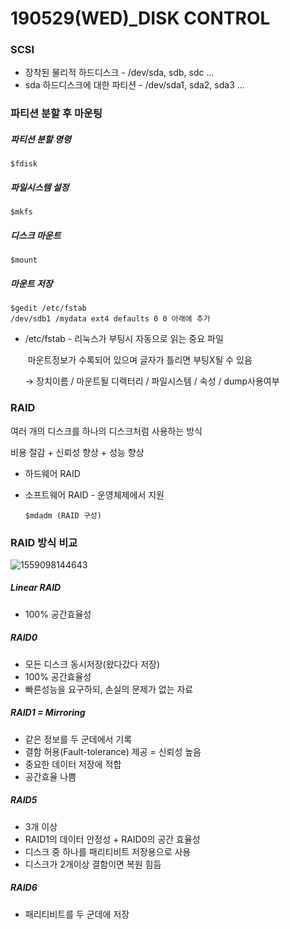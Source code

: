 # 190529(WED)_DISK CONTROL

### SCSI

- 장착된 물리적 하드디스크 - /dev/sda, sdb, sdc ...
- sda 하드디스크에 대한 파티션 - /dev/sda1, sda2, sda3 ...

### 파티션 분할 후 마운팅

##### 파티션 분할 명령

```
$fdisk
```

##### 파일시스템 설정

```
$mkfs
```

##### 디스크 마운트

```
$mount
```

##### 마운트 저장

```
$gedit /etc/fstab
/dev/sdb1 /mydata ext4 defaults 0 0 아래에 추가
```

- /etc/fstab - 리눅스가 부팅시 자동으로 읽는 중요 파일

  ​                     마운트정보가 수록되어 있으며 글자가 틀리면 부팅X될 수 있음

  → 장치이름 / 마운트될 디렉터리 / 파일시스템 / 속성 / dump사용여부

### RAID

여러 개의 디스크를 하나의 디스크처럼 사용하는 방식

비용 절감 + 신뢰성 향상 + 성능 향상

- 하드웨어 RAID

- 소프트웨어 RAID - 운영체제에서 지원

  ```
  $mdadm (RAID 구성)
  ```

  

### RAID 방식 비교

![1559098144643](C:\Users\student\AppData\Roaming\Typora\typora-user-images\1559098144643.png)

##### Linear RAID

- 100% 공간효율성

##### RAID0

- 모든 디스크 동시저장(왔다갔다 저장)
- 100% 공간효율성
- 빠른성능을 요구하되, 손실의 문제가 없는 자료

##### RAID1 = Mirroring

- 같은 정보를 두 군데에서 기록
- 결함 허용(Fault-tolerance) 제공 = 신뢰성 높음
- 중요한 데이터 저장에 적합
- 공간효율 나쁨

##### RAID5

- 3개 이상
- RAID1의 데이터 안정성 + RAID0의 공간 효율성
- 디스크 중 하나를 패리티비트 저장용으로 사용
- 디스크가 2개이상 결함이면 복원 힘듬

##### RAID6

- 패리티비트를 두 군데에 저장